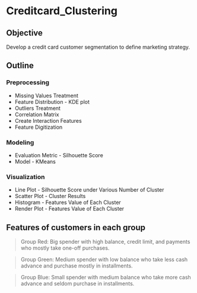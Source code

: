# Creditcard_Clustering

## Objective
Develop a credit card customer segmentation to define marketing strategy.

## Outline
### Preprocessing
* Missing Values Treatment
* Feature Distribution - KDE plot
* Outliers Treatment
* Correlation Matrix
* Create Interaction Features
* Feature Digitization

### Modeling
* Evaluation Metric - Silhouette Score
* Model - KMeans

### Visualization
* Line Plot - Silhouette Score under Various Number of Cluster
* Scatter Plot - Cluster Results
* Histogram - Features Value of Each Cluster
* Render Plot - Features Value of Each Cluster

## Features of customers in each group
> Group Red: Big spender with high balance, credit limit, and payments who mostly take one-off purchases.

> Group Green: Medium spender with low balance who take less cash advance and purchase mostly in installments.

> Group Blue: Small spender with medium balance who take more cash advance and seldom purchase in installments.





